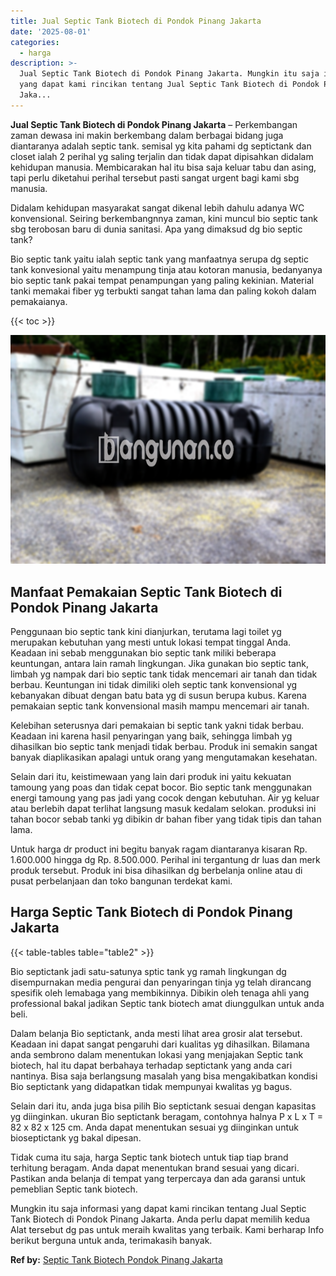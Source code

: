 ```yaml
---
title: Jual Septic Tank Biotech di Pondok Pinang Jakarta
date: '2025-08-01'
categories:
  - harga
description: >-
  Jual Septic Tank Biotech di Pondok Pinang Jakarta. Mungkin itu saja informasi
  yang dapat kami rincikan tentang Jual Septic Tank Biotech di Pondok Pinang
  Jaka...
---
```


**Jual Septic Tank Biotech di Pondok Pinang Jakarta** – Perkembangan zaman dewasa ini makin berkembang dalam berbagai bidang juga diantaranya adalah septic tank. semisal yg kita pahami dg septictank dan closet ialah 2 perihal yg saling terjalin dan tidak dapat dipisahkan didalam kehidupan manusia. Membicarakan hal itu bisa saja keluar tabu dan asing, tapi perlu diketahui perihal tersebut pasti sangat urgent bagi kami sbg manusia.

Didalam kehidupan masyarakat sangat dikenal lebih dahulu adanya WC konvensional. Seiring berkembangnnya zaman, kini muncul bio septic tank sbg terobosan baru di dunia sanitasi. Apa yang dimaksud dg bio septic tank?

Bio septic tank yaitu ialah septic tank yang manfaatnya serupa dg septic tank konvesional yaitu menampung tinja atau kotoran manusia, bedanyanya bio septic tank pakai tempat penampungan yang paling kekinian. Material tanki memakai fiber yg terbukti sangat tahan lama dan paling kokoh dalam pemakaianya.

{{< toc >}}

![Jual Septic Tank Biotech di Pondok Pinang Jakarta](/images/jual-bio-septictank-27.png)

## Manfaat Pemakaian Septic Tank Biotech di Pondok Pinang Jakarta

Penggunaan bio septic tank kini dianjurkan, terutama lagi toilet yg merupakan kebutuhan yang mesti untuk lokasi tempat tinggal Anda. Keadaan ini sebab menggunakan bio septic tank miliki beberapa keuntungan, antara lain ramah lingkungan. Jika gunakan bio septic tank, limbah yg nampak dari bio septic tank tidak mencemari air tanah dan tidak berbau. Keuntungan ini tidak dimiliki oleh septic tank konvensional yg kebanyakan dibuat dengan batu bata yg di susun berupa kubus. Karena pemakaian septic tank konvensional masih mampu mencemari air tanah.

Kelebihan seterusnya dari pemakaian bi septic tank yakni tidak berbau. Keadaan ini karena hasil penyaringan yang baik, sehingga limbah yg dihasilkan bio septic tank menjadi tidak berbau. Produk ini semakin sangat banyak diaplikasikan apalagi untuk orang yang mengutamakan kesehatan.

Selain dari itu, keistimewaan yang lain dari produk ini yaitu kekuatan tamoung yang poas dan tidak cepat bocor. Bio septic tank menggunakan energi tamoung yang pas jadi yang cocok dengan kebutuhan. Air yg keluar atau berlebih dapat terlihat langsung masuk kedalam selokan. produksi ini tahan bocor sebab tanki yg dibikin dr bahan fiber yang tidak tipis dan tahan lama.

Untuk harga dr product ini begitu banyak ragam diantaranya kisaran Rp. 1.600.000 hingga dg Rp. 8.500.000. Perihal ini tergantung dr luas dan merk produk tersebut. Produk ini bisa dihasilkan dg berbelanja online atau di pusat perbelanjaan dan toko bangunan terdekat kami.

## Harga Septic Tank Biotech di Pondok Pinang Jakarta

{{< table-tables table="table2" >}}

Bio septictank jadi satu-satunya sptic tank yg ramah lingkungan dg disempurnakan media pengurai dan penyaringan tinja yg telah dirancang spesifik oleh lemabaga yang membikinnya. Dibikin oleh tenaga ahli yang professional bakal jadikan Septic tank biotech amat diunggulkan untuk anda beli.

Dalam belanja Bio septictank, anda mesti lihat area grosir alat tersebut. Keadaan ini dapat sangat pengaruhi dari kualitas yg dihasilkan. Bilamana anda sembrono dalam menentukan lokasi yang menjajakan Septic tank biotech, hal itu dapat berbahaya terhadap septictank yang anda cari nantinya. Bisa saja berlangsung masalah yang bisa mengakibatkan kondisi Bio septictank yang didapatkan tidak mempunyai kwalitas yg bagus.

Selain dari itu, anda juga bisa pilih Bio septictank sesuai dengan kapasitas yg diinginkan. ukuran Bio septictank beragam, contohnya halnya P x L x T = 82 x 82 x 125 cm. Anda dapat menentukan sesuai yg diinginkan untuk bioseptictank yg bakal dipesan.

Tidak cuma itu saja, harga Septic tank biotech untuk tiap tiap brand terhitung beragam. Anda dapat menentukan brand sesuai yang dicari. Pastikan anda belanja di tempat yang terpercaya dan ada garansi untuk pemeblian Septic tank biotech.

Mungkin itu saja informasi yang dapat kami rincikan tentang Jual Septic Tank Biotech di Pondok Pinang Jakarta. Anda perlu dapat memilih kedua Alat tersebut dg pas untuk meraih kwalitas yang terbaik. Kami berharap Info berikut berguna untuk anda, terimakasih banyak.

**Ref by:** [Septic Tank Biotech Pondok Pinang Jakarta](https://id.wikipedia.org/wiki/Septic)
